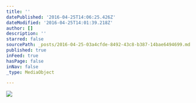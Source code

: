 ```yaml
---
title: ''
datePublished: '2016-04-25T14:06:25.426Z'
dateModified: '2016-04-25T14:01:39.218Z'
author: []
description: ''
starred: false
sourcePath: _posts/2016-04-25-03a4cfde-8492-43c8-b387-14bae6494699.md
published: true
inFeed: true
hasPage: false
inNav: false
_type: MediaObject

---
```

![](https://the-grid-user-content.s3-us-west-2.amazonaws.com/75e1c0d7-6979-4263-b219-fcdaf1a1f29e.jpg)